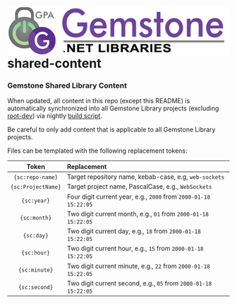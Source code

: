 <img align="right" src="docs/img/gemstone-wide-600.png" alt="gemstone logo">
<br/><br/><br/>

# shared-content
### Gemstone Shared Library Content

When updated, all content in this repo (except this README) is automatically synchronized into all Gemstone Library projects (excluding [root-dev](https://github.com/gemstone/root-dev)) via nightly [build script](https://github.com/gemstone/root-dev/blob/master/build/scripts/build-gemstone.ps1).

Be careful to only add content that is applicable to all Gemstone Library projects.

Files can be templated with the following replacement tokens:

| Token              | Replacement                                                      |
|:------------------:|:---------------------------------------------------------------- |
| `{sc:repo-name}`   | Target repository name, kebab-case, e.g, `web-sockets`           |
| `{sc:ProjectName}` | Target project name, PascalCase, e.g., `WebSockets`              |
| `{sc:year}`        | Four digit current year, e.g., `2000` from `2000-01-18 15:22:05` |
| `{sc:month}`       | Two digit current month, e.g., `01` from `2000-01-18 15:22:05`   |
| `{sc:day}`         | Two digit current day, e.g., `18` from `2000-01-18 15:22:05`     |
| `{sc:hour}`        | Two digit current hour, e.g., `15` from `2000-01-18 15:22:05`    |
| `{sc:minute}`      | Two digit current minute, e.g., `22` from `2000-01-18 15:22:05`  |
| `{sc:second}`      | Two digit current second, e.g., `05` from `2000-01-18 15:22:05`  |
